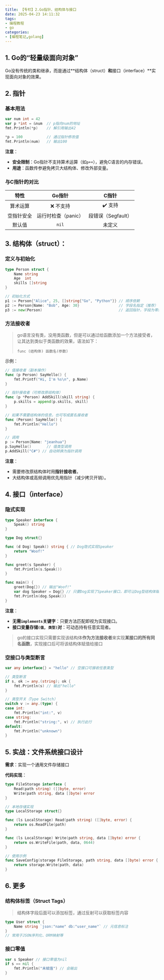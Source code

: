 ```yaml
---
title: 【专栏】2.Go指针、结构体与接口
date: 2025-04-23 14:11:32
tags:
- 编程教程
- go
categories:
- [编程笔记,golang]
---
```


## **1. Go的“轻量级面向对象”**

Go没有传统的类和继承，而是通过**结构体（struct）**和**接口（interface）**实现面向对象的效果。

## **2. 指针**

### **基本用法**

```go
var num int = 42
var p *int = &num  // p指向num的地址
fmt.Println(*p)    // 解引用输出42

*p = 100           // 通过指针修改值
fmt.Println(num)   // 输出100
```

**注意**：

- **安全限制**：Go指针不支持算术运算（如`p++`），避免C语言的内存错误。
- **用途**：函数传参避免拷贝大结构体、修改外部变量。

### **与C指针的对比**

|    特性    |       Go指针        |       C指针        |
| :--------: | :-----------------: | :----------------: |
|  算术运算  |      ❌ 不支持       |       ✔️ 支持       |
| 空指针安全 | 运行时检查（panic） | 段错误（Segfault） |
|   默认值   |        `nil`        |       未定义       |

## **3. 结构体（struct）：**

### **定义与初始化**

```go
type Person struct {
    Name string
    Age  int
    skills []string
}

// 初始化方式
p1 := Person{"Alice", 25, []string{"Go", "Python"}} // 顺序依赖
p2 := Person{Name: "Bob", Age: 30}                  // 字段名指定（推荐）
p3 := new(Person)                                   // 返回指针，字段为零值
```

### **方法接收者**

> go语言没有类，没用类函数，但是可以通过给函数添加一个方法接受者，让其达到类似于类函数的效果，语法如下：
>
> `func (结构体) 函数名(参数)`

示例：

```go
// 值接收者（副本操作）
func (p Person) SayHello() {
    fmt.Printf("Hi, I'm %s\n", p.Name)
}

// 指针接收者（可修改原结构体）
func (p *Person) AddSkill(skill string) {
    p.skills = append(p.skills, skill)
}

// 如果不需要结构体的信息，也可写成匿名接收者
func (Person) SayHello() {
    fmt.Println("Hello")
}

// 调用
p := Person{Name: "jeanhua"}
p.SayHello()       // 值类型调用
p.AddSkill("C#") // 自动转换为指针调用
```

**注意**：

- 需要修改原结构体时用**指针接收者**。
- 大结构体或高频调用优先用指针（减少拷贝开销）。

## **4. 接口（interface）**

### **隐式实现**

```go
type Speaker interface {
	Speak() string
}

type Dog struct{}

func (d Dog) Speak() string { // Dog隐式实现Speaker
	return "Woof!"
}

func greet(s Speaker) {
	fmt.Println(s.Speak())
}

func main() {
	greet(Dog{}) // 输出"Woof!"
	var dog Speaker = Dog{} // 只要Dog实现了Speaker接口，即可让Dog型结构体赋值给Speaker型
	fmt.Println(dog.Speak())
}
```

**注意**：

- **无需`implements`关键字**：只要方法匹配即视为实现接口。
- **接口变量存储`(值, 类型)`对**：可动态持有任意实现者。

> go的接口实现只需要实现该结构体**作为方法接收者**来实现**某接口的所有同名函数**，实现接口后可将该结构体赋值给接口

### **空接口与类型断言**

```go
var any interface{} = "hello" // 空接口可接收任意类型

// 类型断言
if s, ok := any.(string); ok {
    fmt.Println(s) // 输出"hello"
}

// 类型开关（Type Switch）
switch v := any.(type) {
case int:
    fmt.Println("int:", v)
case string:
    fmt.Println("string:", v) // 执行此行
default:
    fmt.Println("unknown")
}
```

## **5. 实战：文件系统接口设计**

**需求**：实现一个通用文件存储接口

**​代码实现​**​：

```go
type FileStorage interface {
    Read(path string) ([]byte, error)
    Write(path string, data []byte) error
}

// 本地存储实现
type LocalStorage struct{}

func (ls LocalStorage) Read(path string) ([]byte, error) {
    return os.ReadFile(path)
}

func (ls LocalStorage) Write(path string, data []byte) error {
    return os.WriteFile(path, data, 0644)
}

// 使用示例
func SaveConfig(storage FileStorage, path string, data []byte) error {
    return storage.Write(path, data)
}
```

## **6. 更多**

### **结构体标签（Struct Tags）**

> 结构体字段后面可以添加标签，通过反射可以获取标签内容

```go
type User struct {
    Name string `json:"name" db:"user_name"` // 元信息标注
}
// 常用于JSON序列化、ORM映射等
```

### **接口零值**

```go
var s Speaker // 接口零值为nil
if s == nil {
    fmt.Println("未赋值") // 会输出
}
```
